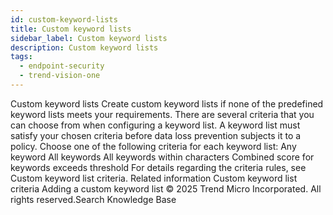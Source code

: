 ```yaml
---
id: custom-keyword-lists
title: Custom keyword lists
sidebar_label: Custom keyword lists
description: Custom keyword lists
tags:
  - endpoint-security
  - trend-vision-one
---
```


 Custom keyword lists Create custom keyword lists if none of the predefined keyword lists meets your requirements. There are several criteria that you can choose from when configuring a keyword list. A keyword list must satisfy your chosen criteria before data loss prevention subjects it to a policy. Choose one of the following criteria for each keyword list: Any keyword All keywords All keywords within <x> characters Combined score for keywords exceeds threshold For details regarding the criteria rules, see Custom keyword list criteria. Related information Custom keyword list criteria Adding a custom keyword list © 2025 Trend Micro Incorporated. All rights reserved.Search Knowledge Base